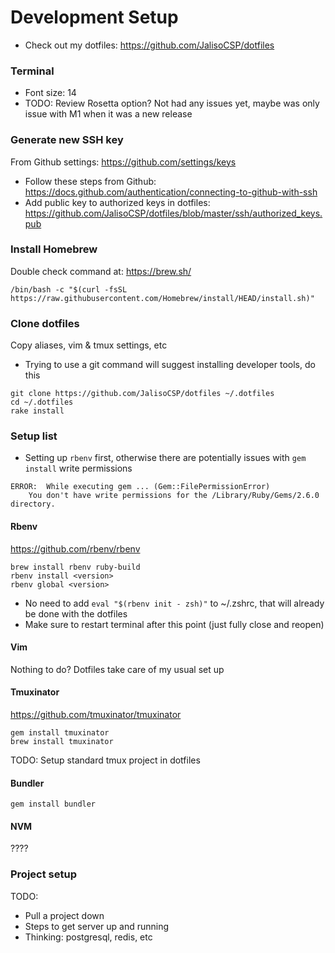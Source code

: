 # Development Setup

* Check out my dotfiles: https://github.com/JalisoCSP/dotfiles

### Terminal

* Font size: 14
* TODO: Review Rosetta option? Not had any issues yet, maybe was only issue with M1 when it was a new release

### Generate new SSH key

From Github settings: https://github.com/settings/keys

* Follow these steps from Github: https://docs.github.com/authentication/connecting-to-github-with-ssh
* Add public key to authorized keys in dotfiles: https://github.com/JalisoCSP/dotfiles/blob/master/ssh/authorized_keys.pub

### Install Homebrew

Double check command at: https://brew.sh/

```
/bin/bash -c "$(curl -fsSL https://raw.githubusercontent.com/Homebrew/install/HEAD/install.sh)"
```

### Clone dotfiles

Copy aliases, vim & tmux settings, etc

* Trying to use a git command will suggest installing developer tools, do this

```
git clone https://github.com/JalisoCSP/dotfiles ~/.dotfiles
cd ~/.dotfiles
rake install
```

### Setup list

* Setting up `rbenv` first, otherwise there are potentially issues with `gem install` write permissions

```
ERROR:  While executing gem ... (Gem::FilePermissionError)
    You don't have write permissions for the /Library/Ruby/Gems/2.6.0 directory.
```

#### Rbenv

https://github.com/rbenv/rbenv

```
brew install rbenv ruby-build
rbenv install <version>
rbenv global <version>
```

* No need to add `eval "$(rbenv init - zsh)"` to ~/.zshrc, that will already be done with the dotfiles
* Make sure to restart terminal after this point (just fully close and reopen)

#### Vim

Nothing to do? Dotfiles take care of my usual set up

#### Tmuxinator

https://github.com/tmuxinator/tmuxinator

```
gem install tmuxinator
brew install tmuxinator
```

TODO: Setup standard tmux project in dotfiles

#### Bundler

```
gem install bundler
```

#### NVM

????

### Project setup

TODO:
* Pull a project down
* Steps to get server up and running
* Thinking: postgresql, redis, etc
